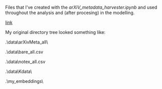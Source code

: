 Files that I've created with the *arXiV_metadata_harvester.ipynb* and used throughout the analysis and (after procesing) in the modelling.

[link](https://www.dropbox.com/s/jb5yiy2ijudbqi2/arXivMeta_all.rar?dl=0)

My original directory tree looked something like:

.\data\arXivMeta_all\

.\data\bare_all.csv

.\data\notex_all.csv

.\data\Kdata\

.\my_embeddings\
